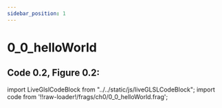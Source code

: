 ```yaml
---
sidebar_position: 1
---
```


# 0_0_helloWorld
## Code 0.2, Figure 0.2: 

import LiveGlslCodeBlock from "../../static/js/liveGLSLCodeBlock";
import code from '!!raw-loader!/frags/ch0/0_0_helloWorld.frag';

<LiveGlslCodeBlock fragName='0_0_helloWorld.frag' fragCode={code} />
